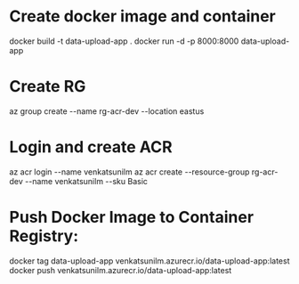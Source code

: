 # Create docker image and container

docker build -t data-upload-app .
docker run -d -p 8000:8000 data-upload-app

# Create RG

az group create --name rg-acr-dev --location eastus

# Login and create ACR

az acr login --name venkatsunilm
az acr create --resource-group rg-acr-dev --name venkatsunilm --sku Basic

# Push Docker Image to Container Registry:

docker tag data-upload-app venkatsunilm.azurecr.io/data-upload-app:latest
docker push venkatsunilm.azurecr.io/data-upload-app:latest

<!-- acr_registry_name = "venkatsunilm"
aks_cluster_name = "aks-dev"
aks_rg_name = "rg-dev" -->
